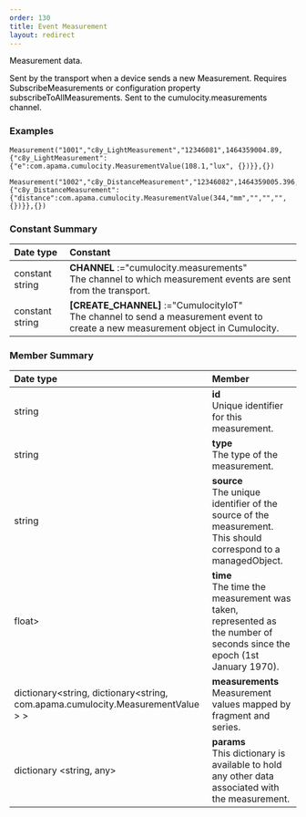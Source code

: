```yaml
---
order: 130
title: Event Measurement
layout: redirect
---
```


<span style="color: rgb(0,0,0);">Measurement data.</span>  

<span style="color: rgb(0,0,0);">Sent by the transport when a device sends a new Measurement. Requires SubscribeMeasurements or configuration property subscribeToAllMeasurements. Sent to the cumulocity.measurements channel.</span>  

### Examples

	Measurement("1001","c8y_LightMeasurement","12346081",1464359004.89,{"c8y_LightMeasurement": {"e":com.apama.cumulocity.MeasurementValue(108.1,"lux", {})}},{})   
	 Measurement("1002","c8y_DistanceMeasurement","12346082",1464359005.396,{"c8y_DistanceMeasurement": {"distance":com.apama.cumulocity.MeasurementValue(344,"mm","","","",{})}},{})

### Constant Summary

|Date type|Constant|
|:---|:---|
|constant string|**CHANNEL** :="cumulocity.measurements"  <br> The channel to which measurement events are sent from the transport.
|constant string|**[CREATE_CHANNEL]** :="CumulocityIoT"  <br> The channel to send a measurement event to create a new measurement object in Cumulocity.

### Member Summary

|Date type|Member|
|:---|:---|
|string|**id** <br> Unique identifier for this measurement.
|string|**type** <br> The type of the measurement.
|string|**source** <br> The unique identifier of the source of the measurement. This should correspond to a managedObject.
|float>|**time** <br> The time the measurement was taken, represented as the number of seconds since the epoch (1st January 1970).
|dictionary&#60;string, dictionary&#60;string, com.apama.cumulocity.MeasurementValue > >|**measurements** <br> Measurement values mapped by fragment and series.
|dictionary &#60;string, any>|**params** <br> This dictionary is available to hold any other data associated with the measurement.


